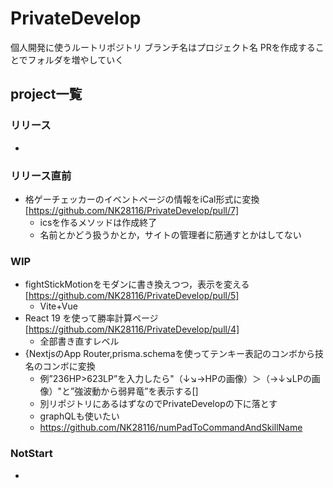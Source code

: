 # PrivateDevelop
個人開発に使うルートリポジトリ
ブランチ名はプロジェクト名
PRを作成することでフォルダを増やしていく


## project一覧
### リリース
- 
### リリース直前
- 格ゲーチェッカーのイベントページの情報をiCal形式に変換[https://github.com/NK28116/PrivateDevelop/pull/7]
  - icsを作るメソッドは作成終了
  - 名前とかどう扱うかとか，サイトの管理者に筋通すとかはしてない
### WIP
- fightStickMotionをモダンに書き換えつつ，表示を変える[https://github.com/NK28116/PrivateDevelop/pull/5]
  - Vite+Vue
- React 19 を使って勝率計算ページ[https://github.com/NK28116/PrivateDevelop/pull/4]
  - 全部書き直すレベル
- {NextjsのApp Router,prisma.schemaを使ってテンキー表記のコンボから技名のコンボに変換
  - 例”236HP>623LP”を入力したら"（↓↘️→HPの画像）＞（→↓↘︎LPの画像）"と”強波動から弱昇竜”を表示する[]
  - 別リポジトリにあるはずなのでPrivateDevelopの下に落とす
  - graphQLも使いたい
  - https://github.com/NK28116/numPadToCommandAndSkillName

### NotStart
- 


